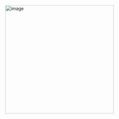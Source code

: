 <img width="344" alt="image" src="https://github.com/user-attachments/assets/fd441444-b927-48ad-a6b3-4f03067d2b1d">
